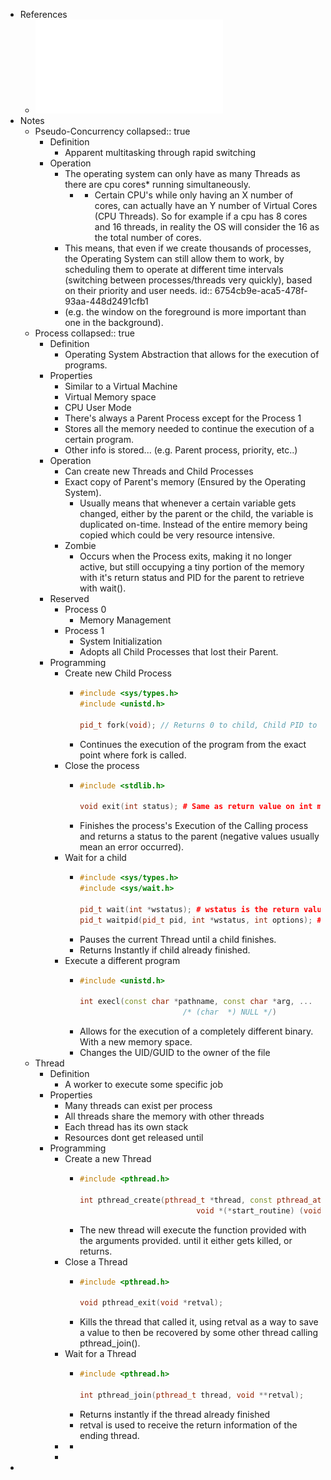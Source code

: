 - References
	- ![Programacao com Processos e Tarefas 2024-25.pdf](../assets/Programacao_com_Processos_e_Tarefas_2024-25_1733609965851_0.pdf)
- Notes
	- Pseudo-Concurrency
	  collapsed:: true
		- Definition
			- Apparent multitasking through rapid switching
		- Operation
			- The operating system can only have as many Threads as there are cpu cores* running simultaneously.
				- * Certain CPU's while only having an X number of cores, can actually have an Y number of Virtual Cores (CPU Threads). So for example if a cpu has 8 cores and 16 threads, in reality the OS will consider the 16 as the total number of cores.
			- This means, that even if we create thousands of processes, the Operating System can still allow them to work, by scheduling them to operate at different time intervals (switching between processes/threads very quickly), based on their priority and user needs. 
			  id:: 6754cb9e-aca5-478f-93aa-448d2491cfb1
			- (e.g. the window on the foreground is more important than one in the background).
	- Process
	  collapsed:: true
		- Definition
			- Operating System Abstraction that allows for the execution of programs.
		- Properties
			- Similar to a Virtual Machine
			- Virtual Memory space
			- CPU User Mode
			- There's always a Parent Process except for the Process 1
			- Stores all the memory needed to continue the execution of a certain program.
			- Other info is stored... (e.g. Parent process, priority, etc..)
		- Operation
			- Can create new Threads and Child Processes
			- Exact copy of Parent's memory (Ensured by the Operating System).
				- Usually means that whenever a certain variable gets changed, either by the parent or the child, the variable is duplicated on-time. Instead of the entire memory being copied which could be very resource intensive.
			- Zombie
				- Occurs when the Process exits, making it no longer active, but still occupying a tiny portion of the memory with it's return status and PID for the parent to retrieve with wait().
		- Reserved
			- Process 0
				- Memory Management
			- Process 1
				- System Initialization
				- Adopts all Child Processes that lost their Parent.
		- Programming
			- Create new Child Process
				- ```cpp
				  #include <sys/types.h>
				  #include <unistd.h>
				  
				  pid_t fork(void); // Returns 0 to child, Child PID to Parent, -1 on ERR.
				  ```
				- Continues the execution of the program from the exact point where fork is called.
			- Close the process
				- ```cpp
				  #include <stdlib.h>
				  
				  void exit(int status); # Same as return value on int main().
				  ```
				- Finishes the process's Execution of the Calling process and returns a status to the parent (negative values usually mean an error occurred).
			- Wait for a child
				- ```cpp
				  #include <sys/types.h>
				  #include <sys/wait.h>
				  
				  pid_t wait(int *wstatus); # wstatus is the return value of the child.
				  pid_t waitpid(pid_t pid, int *wstatus, int options); # Specific child.
				  ```
				- Pauses the current Thread until a child finishes.
				- Returns Instantly if child already finished.
			- Execute a different program
				- ```cpp
				  #include <unistd.h>
				  
				  int execl(const char *pathname, const char *arg, ...
				                         /* (char  *) NULL */)
				  ```
				- Allows for the execution of a completely different binary. With a new memory space.
				- Changes the UID/GUID to the owner of the file
	- Thread
		- Definition
			- A worker to execute some specific job
		- Properties
			- Many threads can exist per process
			- All threads share the memory with other threads
			- Each thread has its own stack
			- Resources dont get released until
		- Programming
			- Create a new Thread
				- ```cpp
				  #include <pthread.h>
				  
				  int pthread_create(pthread_t *thread, const pthread_attr_t *attr,
				                            void *(*start_routine) (void *), void *arg);
				  ```
				- The new thread will execute the function provided with the arguments provided. until it either gets killed, or returns.
			- Close a Thread
				- ```cpp
				  #include <pthread.h>
				  
				  void pthread_exit(void *retval);
				  ```
				- Kills the thread that called it, using retval as a way to save a value to then be recovered by some other thread calling pthread_join().
			- Wait for a Thread
				- ```cpp
				  #include <pthread.h>
				  
				  int pthread_join(pthread_t thread, void **retval);
				  ```
				- Returns instantly if the thread already finished
				- retval is used to receive the return information of the ending thread.
			-
				-
			-
-